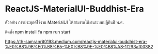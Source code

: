 # ReactJS-MaterialUI-Buddhist-Era
ตัวอย่าง การประยุกต์ใช้งาน MaterialUI ให้สามารถใช้งานระบบปฏิทินปี พ.ศ.

ติดตั้ง npm install
รัน npm run start

https://th-samranrit0193.medium.com/reactjs-materialui-buddhist-era-%E0%B8%9B%E0%B8%B5-%E0%B8%9E-%E0%B8%A8-1f293af00382
